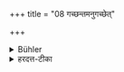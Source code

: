 +++
title = "08 गच्छन्तमनुगच्छेत्"

+++

<details><summary>Bühler</summary>

8. He shall walk after him, if he walks.
</details>

<details><summary>हरदत्त-टीका</summary>

## सूत्रम्
गच्छन्तमनुगच्छेत् ॥ ८ ॥  
## टिप्पनी
+++(अग्रे १० सूत्रे व्याख्यातम्।)+++
</details>
